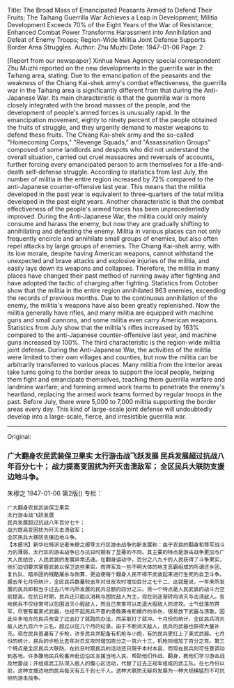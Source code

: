 Title: The Broad Mass of Emancipated Peasants Armed to Defend Their Fruits; The Taihang Guerrilla War Achieves a Leap in Development; Militia Development Exceeds 70% of the Eight Years of the War of Resistance; Enhanced Combat Power Transforms Harassment into Annihilation and Defeat of Enemy Troops; Region-Wide Militia Joint Defense Supports Border Area Struggles.
Author: Zhu Muzhi
Date: 1947-01-06
Page: 2

[Report from our newspaper] Xinhua News Agency special correspondent Zhu Muzhi reported on the new developments in the guerrilla war in the Taihang area, stating: Due to the emancipation of the peasants and the weakness of the Chiang Kai-shek army's combat effectiveness, the guerrilla war in the Taihang area is significantly different from that during the Anti-Japanese War. Its main characteristic is that the guerrilla war is more closely integrated with the broad masses of the people, and the development of people's armed forces is unusually rapid. In the emancipation movement, eighty to ninety percent of the people obtained the fruits of struggle, and they urgently demand to master weapons to defend these fruits. The Chiang Kai-shek army and the so-called "Homecoming Corps," "Revenge Squads," and "Assassination Groups" composed of some landlords and despots who did not understand the overall situation, carried out cruel massacres and reversals of accounts, further forcing every emancipated person to arm themselves for a life-and-death self-defense struggle. According to statistics from last July, the number of militia in the entire region increased by 72% compared to the anti-Japanese counter-offensive last year. This means that the militia developed in the past year is equivalent to three-quarters of the total militia developed in the past eight years. Another characteristic is that the combat effectiveness of the people's armed forces has been unprecedentedly improved. During the Anti-Japanese War, the militia could only mainly consume and harass the enemy, but now they are gradually shifting to annihilating and defeating the enemy. Militia in various places can not only frequently encircle and annihilate small groups of enemies, but also often repel attacks by large groups of enemies. The Chiang Kai-shek army, with its low morale, despite having American weapons, cannot withstand the unexpected and brave attacks and explosive injuries of the militia, and easily lays down its weapons and collapses. Therefore, the militia in many places have changed their past method of running away after fighting and have adopted the tactic of charging after fighting. Statistics from October show that the militia in the entire region annihilated 963 enemies, exceeding the records of previous months. Due to the continuous annihilation of the enemy, the militia's weapons have also been greatly replenished. Now the militia generally have rifles, and many militia are equipped with machine guns and small cannons, and some militia even carry American weapons. Statistics from July show that the militia's rifles increased by 163% compared to the anti-Japanese counter-offensive last year, and machine guns increased by 100%. The third characteristic is the region-wide militia joint defense. During the Anti-Japanese War, the activities of the militia were limited to their own villages and counties, but now the militia can be arbitrarily transferred to various places. Many militia from the interior areas take turns going to the border areas to support the local people, helping them fight and emancipate themselves, teaching them guerrilla warfare and landmine warfare; and forming armed work teams to penetrate the enemy's heartland, replacing the armed work teams formed by regular troops in the past. Before July, there were 5,000 to 7,000 militia supporting the border areas every day. This kind of large-scale joint defense will undoubtedly develop into a large-scale, fierce, and irresistible guerrilla war.



<hr /> 

Original: 


### 广大翻身农民武装保卫果实  太行游击战飞跃发展  民兵发展超过抗战八年百分七十；  战力提高变困扰为歼灭击溃敌军；  全区民兵大联防支援边地斗争。
朱穆之
1947-01-06
第2版()
专栏：

    广大翻身农民武装保卫果实
    太行游击战飞跃发展
    民兵发展超过抗战八年百分七十；
    战力提高变困扰为歼灭击溃敌军；
    全区民兵大联防支援边地斗争。
    【本报讯】新华社特派记者朱穆之报导太行区游击战争的新发展称：由于农民的翻身和蒋军战斗力的薄弱，太行区的游击战争已与抗日时期有了显著的不同。其主要的特点是游击战争更加与广大人民结合，人民武装的发展异常迅速。在翻身运动中，百分之八九十的人民获得了斗争果实，他们迫切要求掌握武装以保卫这些果实。而蒋军及一些不明大体的地主恶霸组成的所谓还乡团、复仇队、暗杀团的残酷屠杀与倒算，更迫使每个翻身人民不得不武装起来进行生死的自卫斗争。据去年七月份统计，全区民兵数量较去年对日反攻时增加百分之七十二，这就是说，一年来所发展的民兵即相当于过去八年内所发展的民兵总额的四分之三。另一个特点是人民武装的战斗力空前提高。在抗日时期，民兵还只能以消耗与困扰敌人为主，现在则逐渐转向消灭与击溃敌人。各地民兵不仅经常可以包围消灭小股敌人，而且已常常可以击退大股敌人的进攻。士气低落的蒋军，尽管有着美式武器，也经不起民兵不意的勇敢袭击和爆炸的杀伤，很易放下武器与溃散。因此许多地方的民兵改变了过去打了就跑的办法，而采取打了就冲。十月份的统计，全区民兵消灭敌人达九百六十三名，超过以往几个月的纪录。由于不断消灭敌人，民兵的武器也获得大量补充。现在民兵普遍有了步枪，许多民兵并配备有机枪与小炮，有的民兵更扛上了美式武器。七月份的统计，民兵的步枪比去年对日反攻时增加百分之一百六十三，机枪则增加了百分之百。第三个特点是全区民兵大联防。在抗日时期民兵的活动还只限于本村本县，而现在民兵则可任意调动到各地。许多腹地民兵轮番开赴边沿区支援当地人民，帮助他们作战、翻身，教他们学习游击战及地雷战；并组成武工队深入敌人的腹心区活动，代替了过去正规军组成的武工队。在七月份以前，这种支援边地的民兵每天有五千到七千人。这种大联防无疑将发展为一种大规模猛烈不可抗拒的游击战争。
